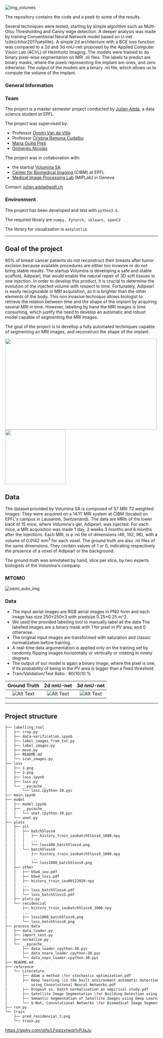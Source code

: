 ![img_volumes](https://user-images.githubusercontent.com/73229139/172063936-081317fe-4281-4f33-8803-c4ba3ca6181e.png)


The repository contains the code and a peek to some of the results. 

Several techniques were tested, starting by simple algorithm such as Multi-Otsu Thresholding and Canny edge detection. A deeper analysis was made by training Conventional Neural Network model based on U-net \cite{chhor2017satellite}. A simple 2d architecture with a BCE loss function  was compared to a 2d and 3d nnU-net proposed by the Applied Computer Vision Lab (ACVL) of Helmholtz Imaging. The models were trained to do binary pixel-wise segmentation on MRI .nii files. The labels to predict are binary masks, where the pixels representing the implant are ones, and zero otherwise. The output of the models are a binary .nii file, which allows us to compute the volume of the implant. 

### General Information

### Team
The project is a master semester project conducted by [Julien Adda](https://www.linkedin.com/in/julien-adda-071180195/), a data science student at EPFL. 

The project was supervised by:
- Professor [Dimitri Van de Ville](https://people.epfl.ch/dimitri.vandeville)
- Professor [Cristina Ramona Cudalbu](https://people.epfl.ch/cristina.cudalbu) 
- [Maria Guilia Preti](https://people.epfl.ch/maria.preti/?lang=en)
- [Gninenko Nicolas](https://people.epfl.ch/nicolas.gninenko)

The project was in collaboration with:
- the startup [Volumina SA](https://www.linkedin.com/company/voluminamedical/?originalSubdomain=ch)
- [Center for Biomedical Imaging](https://cibm.ch) (CIBM) at EPFL 
- [Medical Image Processing Lab](https://miplab.epfl.ch) (MIPLab) in Geneva

Contact: julien.adda@epfl.ch

### Environment
The project has been developed and test with `python3.6`.

The required library are `numpy, Pytorch, sklearn, openCV`

The library for visualization is `matplotlib`.

* * *
## Goal of the project

60% of breast cancer patients do not reconstruct their breasts after tumor excision because available procedures are either too invasive or do not bring stable results. The startup Volumina is developing a safe and stable scaffold, Adipearl, that would enable the natural repair of 3D soft tissues in one injection. In order to develop this product, it is crucial to determine the evolution of the injected volume with respect to time. Fortunately, Adipearl is easily recognizable in MRI acquisition, as it is brighter than the other elements of the body. This non invasive technique allows biologist to retrieve the relation between time and the shape of the implant by acquiring several MRI in time. However, labelling by hand the MRI images is time consuming, which justify the need to develop an automatic and robust model capable of segmenting the MRI images. 

The goal of the project is to devellop a fully automated techniques capable of segmenting an MRI images, and reconstruct the shape of the implant. 

 <img src="https://user-images.githubusercontent.com/73229139/172692373-35fcad32-b26a-423c-8cfb-5803cd32dd54.png" width="500" height="300"/>
 <img src="https://media.giphy.com/media/LFpslzxtwqt1yPJgJu/giphy-downsized.gif" width="200" height="180"/>



## Data 

The dataset provided by Volumina SA is composed of 57 MRI T2 weighted images. They were acquired on a 14.1T MRI system at CIBM (located on EPFL's campus in Lausanne, Switzerland). The data are MRIs of the lower back of 15 mice, where Volumina's gel, Adipearl, was injected. For each mice, a MRI acquisition was made 1 day, 3 weeks 3 months and 6 months after the injections. Each MRI, is a .nii file of dimensions (46, 192, 96), with a volume of 0.0142 $mm^3$ for each voxel. The ground truth are also .nii files of the same dimensions. They contain  values of 1 or 0, indicating respectively the presence of a voxel of Adipearl or the background.  

The ground truth was annotated by hand, slice per slice, by two experts biologists of the Volumina's company.

### MTOMO

![semi_auto_img](https://user-images.githubusercontent.com/73229139/172062095-7b08c504-1cf5-44c0-9655-bcecbbb8a967.png)



### Data
- The input aerial images are RGB aerial images in PNG form and  each  image  has  size 250×250×3 with pixelsize 0.25×0.25 m^2. 
- We used the provided labelling tool to manually label all the data The labelled images are a binary mask with 1 for pixel in PV area, and 0 otherwise.
- The original input images are transformed with saturation and classic normalization before training. 
- A real-time data argumentation is applied only on the training set by randomly flipping images horizontally or vertically or rotating in ninety degrees.
- The  output  of  our  model  is again a binary image, where the pixel is one, if its probability of being in the PV area is bigger than a fixed threshold.
- Train/Validation/Test Ratio : 80/10/10 \%


Ground Truth             |  2d nnU-net |  3d nnU-net
:-------------------------:|:-------------------------:|:-------------------------:
![Alt Text](https://media.giphy.com/media/LFpslzxtwqt1yPJgJu/giphy-downsized.gif)  |  ![Alt Text](https://media.giphy.com/media/LFpslzxtwqt1yPJgJu/giphy-downsized.gif) |  ![Alt Text](https://media.giphy.com/media/LFpslzxtwqt1yPJgJu/giphy-downsized.gif)


* * *
## Project structure
```bash
├── labelling_tool
│   ├── crop.py
│   ├── data-verification.ipynb
│   ├── label_images_from_txt.py
│   ├── label_images.py
│   ├── move.py
│   ├── README.md
│   └── scan_images.py
├── loss
│   ├── 1.png
│   ├── 2.png
│   ├── loss.ipynb
│   ├── loss.py
│   └── __pycache__
│       └── loss.cpython-38.pyc
├── main.ipynb
├── model
│   ├── model.ipynb
│   ├── __pycache__
│   │   └── unet.cpython-38.pyc
│   └── unet.py
├── plots
│   ├── all
│   │   ├── batch5loss4
│   │   │   ├── history_train_ioubatch5loss4_1000.npy
│   │   │   ...
│   │   │   └── loss400_batch5loss4.png
│   │   └── batch5loss9
│   │       ├── history_train_ioubatch5loss9_1000.npy
│   │       ... 
│   │       └── loss1000_batch5loss9.png
│   ├── other
│   │   ├── b5w4_iou.pdf
│   │   ├── b5w4_loss.pdf
│   │   ├── history_train_iou09122020.npy
│   │   ...
│   │   ├── loss_batch5loss4.pdf
│   │   └── loss_batch5loss5.pdf
│   ├── plots.py
│   └── residencial
│       ├── history_train_ioubatch5loss6_1000.npy
│       ...
│       ├── loss1000_batch5loss6.png
│       └── loss_batch5loss6.png
├── process_data
│   ├── data_loader.py
│   ├── import_test.py
│   ├── normalize.py
│   └── __pycache__
│       ├── data_loader.cpython-38.pyc
│       ├── data_noara_loader.cpython-38.pyc
│       └── data_nopv_loader.cpython-38.pyc
├── README.md
├── reference
│   └── Literature
│       ├── Adam a method \for stochastic optimization.pdf
│       ├── Deep learning \in the built environment automatic detection of rooftop solar panels 
│           using Convolutional Neural Networks.pdf
│       ├── Dropout vs. batch normalization an empirical study.pdf
│       ├── Satellite Image Segmentation \for Building Detection using U-Net.pdf
│       ├── Semantic Segmentation of Satellite Images using Deep Learning.pdf
│       └── U-Net, Convolutional Networks \for Biomedical Image Segmentation.pdf
├── run.py
└── train
    ├── pred_residencial_3.png
    └── train.py
```




https://giphy.com/gifs/LFpslzxtwqt1yPJgJu 
